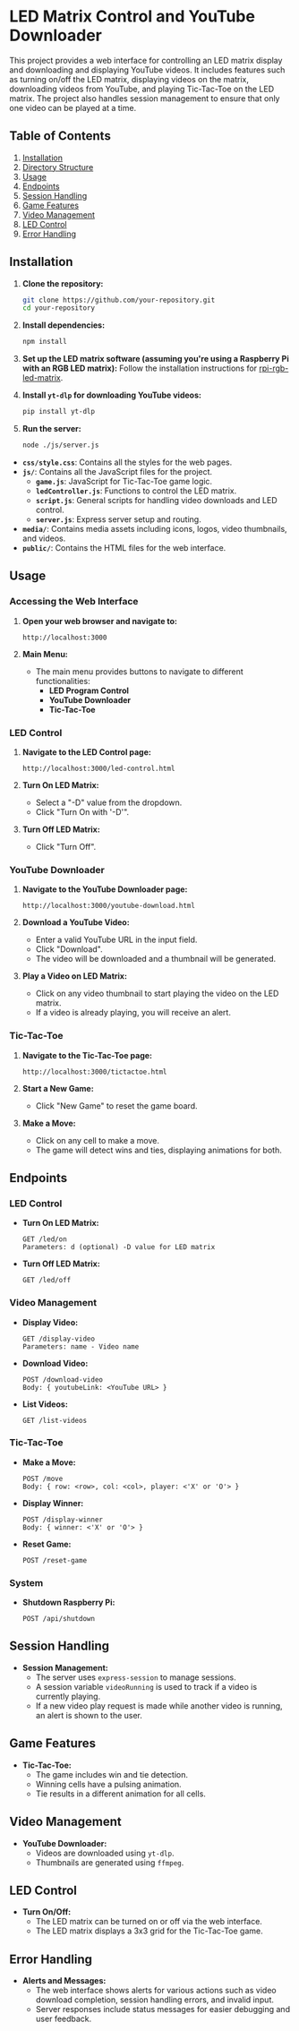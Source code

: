 # LED Matrix Control and YouTube Downloader

This project provides a web interface for controlling an LED matrix display and downloading and displaying YouTube videos. It includes features such as turning on/off the LED matrix, displaying videos on the matrix, downloading videos from YouTube, and playing Tic-Tac-Toe on the LED matrix. The project also handles session management to ensure that only one video can be played at a time.

## Table of Contents
1. [Installation](#installation)
2. [Directory Structure](#directory-structure)
3. [Usage](#usage)
4. [Endpoints](#endpoints)
5. [Session Handling](#session-handling)
6. [Game Features](#game-features)
7. [Video Management](#video-management)
8. [LED Control](#led-control)
9. [Error Handling](#error-handling)

## Installation

1. **Clone the repository:**
    ```sh
    git clone https://github.com/your-repository.git
    cd your-repository
    ```

2. **Install dependencies:**
    ```sh
    npm install
    ```

3. **Set up the LED matrix software (assuming you're using a Raspberry Pi with an RGB LED matrix):**
    Follow the installation instructions for [rpi-rgb-led-matrix](https://github.com/hzeller/rpi-rgb-led-matrix).

4. **Install `yt-dlp` for downloading YouTube videos:**
    ```sh
    pip install yt-dlp
    ```

5. **Run the server:**
    ```sh
    node ./js/server.js
    ```

- **`css/style.css`**: Contains all the styles for the web pages.
- **`js/`**: Contains all the JavaScript files for the project.
  - **`game.js`**: JavaScript for Tic-Tac-Toe game logic.
  - **`ledController.js`**: Functions to control the LED matrix.
  - **`script.js`**: General scripts for handling video downloads and LED control.
  - **`server.js`**: Express server setup and routing.
- **`media/`**: Contains media assets including icons, logos, video thumbnails, and videos.
- **`public/`**: Contains the HTML files for the web interface.

## Usage

### Accessing the Web Interface

1. **Open your web browser and navigate to:**
    ```
    http://localhost:3000
    ```

2. **Main Menu:**
    - The main menu provides buttons to navigate to different functionalities:
      - **LED Program Control**
      - **YouTube Downloader**
      - **Tic-Tac-Toe**

### LED Control

1. **Navigate to the LED Control page:**
    ```
    http://localhost:3000/led-control.html
    ```

2. **Turn On LED Matrix:**
    - Select a "-D" value from the dropdown.
    - Click "Turn On with '-D'".

3. **Turn Off LED Matrix:**
    - Click "Turn Off".

### YouTube Downloader

1. **Navigate to the YouTube Downloader page:**
    ```
    http://localhost:3000/youtube-download.html
    ```

2. **Download a YouTube Video:**
    - Enter a valid YouTube URL in the input field.
    - Click "Download".
    - The video will be downloaded and a thumbnail will be generated.

3. **Play a Video on LED Matrix:**
    - Click on any video thumbnail to start playing the video on the LED matrix.
    - If a video is already playing, you will receive an alert.

### Tic-Tac-Toe

1. **Navigate to the Tic-Tac-Toe page:**
    ```
    http://localhost:3000/tictactoe.html
    ```

2. **Start a New Game:**
    - Click "New Game" to reset the game board.

3. **Make a Move:**
    - Click on any cell to make a move.
    - The game will detect wins and ties, displaying animations for both.

## Endpoints

### LED Control

- **Turn On LED Matrix:**
    ```
    GET /led/on
    Parameters: d (optional) -D value for LED matrix
    ```

- **Turn Off LED Matrix:**
    ```
    GET /led/off
    ```

### Video Management

- **Display Video:**
    ```
    GET /display-video
    Parameters: name - Video name
    ```

- **Download Video:**
    ```
    POST /download-video
    Body: { youtubeLink: <YouTube URL> }
    ```

- **List Videos:**
    ```
    GET /list-videos
    ```

### Tic-Tac-Toe

- **Make a Move:**
    ```
    POST /move
    Body: { row: <row>, col: <col>, player: <'X' or 'O'> }
    ```

- **Display Winner:**
    ```
    POST /display-winner
    Body: { winner: <'X' or 'O'> }
    ```

- **Reset Game:**
    ```
    POST /reset-game
    ```

### System

- **Shutdown Raspberry Pi:**
    ```
    POST /api/shutdown
    ```

## Session Handling

- **Session Management:**
    - The server uses `express-session` to manage sessions.
    - A session variable `videoRunning` is used to track if a video is currently playing.
    - If a new video play request is made while another video is running, an alert is shown to the user.

## Game Features

- **Tic-Tac-Toe:**
    - The game includes win and tie detection.
    - Winning cells have a pulsing animation.
    - Tie results in a different animation for all cells.

## Video Management

- **YouTube Downloader:**
    - Videos are downloaded using `yt-dlp`.
    - Thumbnails are generated using `ffmpeg`.

## LED Control

- **Turn On/Off:**
    - The LED matrix can be turned on or off via the web interface.
    - The LED matrix displays a 3x3 grid for the Tic-Tac-Toe game.

## Error Handling

- **Alerts and Messages:**
    - The web interface shows alerts for various actions such as video download completion, session handling errors, and invalid input.
    - Server responses include status messages for easier debugging and user feedback.
